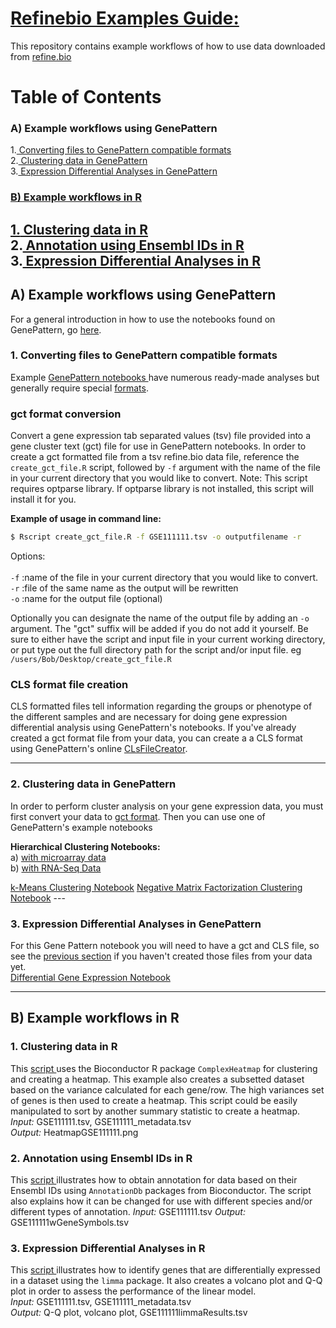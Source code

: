 # <u>Refinebio Examples Guide: </u>
This repository contains example workflows of how to use data downloaded
from <a href="refine.bio.org"> refine.bio </a>

# Table of Contents

### A) Example workflows using GenePattern
  1.<a href="#convertfiles"> Converting files to GenePattern compatible formats</a>  
  2.<a href="#gpcluster"> Clustering data in GenePattern</a>  
  3.<a href="#gpdiffexp"> Expression Differential Analyses in GenePattern

### B) Example workflows in R
  1.<a href="#cluster"> Clustering data in R</a>  
  2.<a href="#ensembl"> Annotation using Ensembl IDs in R</a>  
  3.<a href="#diffexp"> Expression Differential Analyses in R</a>   
---
## A) Example workflows using GenePattern

For a general introduction in how to use the notebooks found on GenePattern,
go <a href="http://genepattern-notebook.org/public-notebooks/">here</a>.

### 1. Converting files to GenePattern compatible formats
 <a name="convertfiles"></a>
Example <a href="http://genepattern-notebook.org/example-notebooks/"> GenePattern
notebooks </a> have numerous ready-made analyses but generally require special
<a href="http://software.broadinstitute.org/cancer/software/genepattern/file-formats-guideformats">
formats</a>.

### gct format conversion
Convert a gene expression tab separated values (tsv) file provided
into a gene cluster text (gct) file for use in GenePattern notebooks.
In order to create a gct formatted file from a tsv refine.bio data file,
reference the `create_gct_file.R` script, followed by `-f` argument with the name
of the file in your current directory that you would like to convert.
Note: This script requires optparse library. If optparse library is not
installed, this script will install it for you.

<b>Example of usage in command line:</b>  
 ```bash
 $ Rscript create_gct_file.R -f GSE111111.tsv -o outputfilename -r
 ```
Options:<br></br>
`-f` :name of the file in your current directory that you would like to convert.  
`-r` :file of the same name as the output will be rewritten  
`-o` :name for the output file (optional)  

Optionally you can designate the name of the output file by adding an `-o`
argument.
The "gct" suffix will be added if you do not add it yourself.
Be sure to either have the script and input file in your current working
directory, or put type out the full directory path for the script and/or input
file. eg `/users/Bob/Desktop/create_gct_file.R`

### CLS format file creation
CLS formatted files tell information regarding the groups or phenotype of the
different samples and are necessary for doing gene expression differential
analysis using GenePattern's notebooks. If you've already created a gct format
file from your data, you can create a a CLS format using GenePattern's online
<a href="http://genepattern.broadinstitute.org/gp/pages/index.jsf?lsid=urn:lsid:broad.mit.edu:cancer.software.genepattern.module.visualizer:00261:3">CLsFileCreator</a>.

---
### 2. Clustering data in GenePattern
 <a name="gpcluster"></a>
In order to perform cluster analysis on your gene expression data, you must
first convert your data to <a href="#convertfiles">gct format</a>. Then you can
use one of GenePattern's example notebooks

<b> Hierarchical Clustering Notebooks: </b>  
    a) <a href="https://notebook.genepattern.org/services/sharing/notebooks/23/preview/">
with microarray data</a>  
    b) <a href="https://notebook.genepattern.org/services/sharing/notebooks/24/preview/">
with RNA-Seq Data</a>  

<a href="https://notebook.genepattern.org/services/sharing/notebooks/25/preview/">
k-Means Clustering Notebook</a>  


<a href="https://notebook.genepattern.org/services/sharing/notebooks/26/preview/">
Negative Matrix Factorization Clustering Notebook</a>  
---

### 3. Expression Differential Analyses in GenePattern
 <a name="gpdiffexp"></a>
 For this Gene Pattern notebook you will need to have a gct and CLS file, so see the
 <a href="#convertfiles">previous section</a> if you haven't created those files
 from your data yet.  
 <a href="https://notebook.genepattern.org/services/sharing/notebooks/22/preview/">
 Differential Gene Expression Notebook </a>

***
## B) Example workflows in R
### 1. Clustering data in R
<a name="cluster"></a>
This <a href="https://github.com/AlexsLemonade/refinebio-examples/blob/master/clustering_example.html">
script </a> uses the Bioconductor R package `ComplexHeatmap` for clustering and
creating a heatmap.
This example also creates a subsetted dataset based on the variance calculated
for each gene/row.
The high variances set of genes is then used to create a heatmap.
This script could be easily manipulated to sort by another summary statistic to
create a heatmap.
*Input:* GSE111111.tsv, GSE111111_metadata.tsv  
*Output:* HeatmapGSE111111.png

### 2. Annotation using Ensembl IDs in R
<a name="ensembl"></a>
This  <a href="https://github.com/AlexsLemonade/refinebio-examples/blob/master/ensembl_id_convert.html">
script </a> illustrates how to obtain annotation for data based on their Ensembl
IDs using `AnnotationDb` packages from Bioconductor.
The script also explains how it can be changed for use with different species
and/or different types of annotation.
*Input:* GSE111111.tsv
*Output:* GSE111111wGeneSymbols.tsv

### 3. Expression Differential Analyses in R
<a name="diffexp"></a>
This  <a href="https://github.com/AlexsLemonade/refinebio-examples/blob/master/gene_DE.html">
script </a> illustrates how to identify genes that are differentially expressed
in a dataset using the `limma` package.
It also creates a volcano plot and Q-Q plot in order to assess the performance
of the linear model.  
*Input:* GSE111111.tsv, GSE111111_metadata.tsv  
*Output:* Q-Q plot, volcano plot, GSE111111limmaResults.tsv
